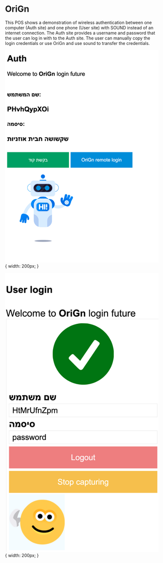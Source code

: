 # OriGn

This POS shows a demonstration of wireless authentication between one computer (Auth site)
and one phone (User site) with SOUND instead of an internet connection.
The Auth site provides a username and password that the user can log in with to the Auth site.
The user can manually copy the login credentials 
or use OriGn and use sound to transfer the credentials.


![Auth site screenshot](https://raw.githubusercontent.com/oririnat/Authentication_with_sound/main/Auth.png){ width: 200px; }

![User site screenshot](https://raw.githubusercontent.com/oririnat/Authentication_with_sound/main/User.png){ width: 200px; }

